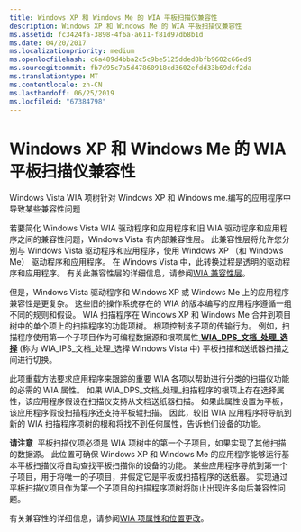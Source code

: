 ```yaml
---
title: Windows XP 和 Windows Me 的 WIA 平板扫描仪兼容性
description: Windows XP 和 Windows Me 的 WIA 平板扫描仪兼容性
ms.assetid: fc3424fa-3898-4f6a-a611-f81d97db8b1d
ms.date: 04/20/2017
ms.localizationpriority: medium
ms.openlocfilehash: c6a489d4bba2c5c9be5125dded8bfb9602c66ed9
ms.sourcegitcommit: fb7d95c7a5d47860918cd3602efdd33b69dcf2da
ms.translationtype: MT
ms.contentlocale: zh-CN
ms.lasthandoff: 06/25/2019
ms.locfileid: "67384798"
---
```

# <a name="wia-flatbed-scanner-compatibility-for-windows-xp-and-windows-me"></a>Windows XP 和 Windows Me 的 WIA 平板扫描仪兼容性





Windows Vista WIA 项树针对 Windows XP 和 Windows me.编写的应用程序中导致某些兼容性问题

若要简化 Windows Vista WIA 驱动程序和应用程序和旧 WIA 驱动程序和应用程序之间的兼容性问题，Windows Vista 有内部兼容性层。 此兼容性层将允许您分别与 Windows Vista 驱动程序和应用程序，使用 Windows XP （和 Windows Me） 驱动程序和应用程序。 在 Windows Vista 中，此转换过程是透明的驱动程序和应用程序。 有关此兼容性层的详细信息，请参阅[WIA 兼容性层](wia-compatibility-layer.md)。

但是，Windows Vista 驱动程序和 Windows XP 或 Windows Me 上的应用程序兼容性是更复杂。 这些旧的操作系统存在的 WIA 的版本编写的应用程序遵循一组不同的规则和假设。 WIA 扫描程序在 Windows XP 和 Windows Me 合并到项目树中的单个项上的扫描程序的功能项树。 根项控制该子项的传输行为。 例如，扫描程序使用第一个子项目作为可编程数据源和根项属性[ **WIA\_DPS\_文档\_处理\_选择**](https://docs.microsoft.com/windows-hardware/drivers/image/wia-dps-document-handling-select) (称为 WIA\_IPS\_文档\_处理\_选择 Windows Vista 中) 平板扫描和送纸器扫描之间进行切换。

此项重载方法要求应用程序来跟踪的重要 WIA 各项以帮助进行分类的扫描仪功能的必需的 WIA 属性。 如果 WIA\_DPS\_文档\_处理\_扫描程序的根项上存在选择属性，该应用程序假设在扫描仪支持从文档送纸器扫描。 如果此属性设置为平板，该应用程序假设扫描程序还支持平板辊扫描。 因此，较旧 WIA 应用程序将导航到新的 WIA 扫描程序项树的根和将找不到任何属性，告诉他们设备的功能。

**请注意**  平板扫描仪项必须是 WIA 项树中的第一个子项目，如果实现了其他扫描的数据源。 此位置可确保 Windows XP 和 Windows Me 的应用程序能够运行基本平板扫描仪将自动查找平板扫描你的设备的功能。 某些应用程序导航到第一个子项目，用于将唯一的子项目，并假定它是平板或扫描程序的送纸器。 实现通过平板扫描仪项目作为第一个子项目的扫描程序项树将防止出现许多向后兼容性问题。

 

有关兼容性的详细信息，请参阅[WIA 项属性和位置更改](wia-item-property-and-location-changes.md)。

 

 




